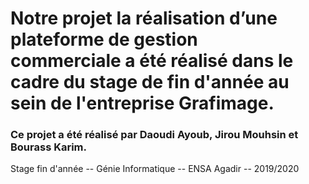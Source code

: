 # Notre projet la réalisation d’une plateforme de gestion commerciale a été réalisé dans le cadre du stage de fin d'année au sein de l'entreprise Grafimage.
### Ce projet a été réalisé par Daoudi Ayoub, Jirou Mouhsin et Bourass Karim.
Stage fin d'année -- Génie Informatique -- ENSA Agadir -- 2019/2020
